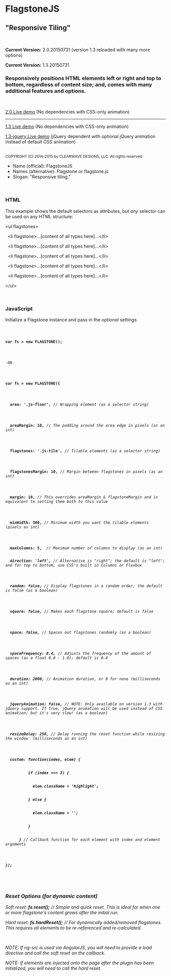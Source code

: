 <h1>FlagstoneJS</h1>
<h2>"Responsive Tiling"</h2>
<br/>
<p><strong>Current Version:</strong> 2.0.20150731 (version 1.3 reloaded with many more options)</p>
<p><strong>Current Version:</strong> 1.3.20150731</p>

<h3>Responsively positions HTML elements left or right and top to bottom, regardless of content size; and, comes with many additional features and options.</h3>
<br/>
<p><a href="http://codepen.io/clearwavedesigns/full/VLqZMg" target="_blank">2.0 Live demo</a> (No dependencies with CSS-only animation)</p>
<hr/>
<p><a href="http://codepen.io/clearwavedesigns/full/QbVLgQ" target="_blank">1.3 Live demo</a> (No dependencies with CSS-only animation)</p>
<p><a href="http://codepen.io/clearwavedesigns/full/gbOrvR" target="_blank">1.3-jquery Live demo</a> (jQuery dependent with optional jQuery animation instead of default CSS animation)</p>
<br/>
<small>COPYRIGHT (C) 2014-2015 by CLEARWAVE DESIGNS, LLC.  All rights reserved.</small>

<ul>
  <li>Name (official): FlagstoneJS</li>
  <li>Names (alternative): Flagstone or flagstone.js</li>
  <li>Slogan: "Responsive tiling."</li>
</ul>
<br/>
<article>
  <h3>HTML</h3>
  <p>This example shows the default selectors as attributes, but <em>any</em> selector can be used on any HTML structure:</p>
  <p>&lt;ul flagstones&gt;</p>
    <p>&#160;&#160;&lt;li flagstone&gt;...[content of all types here]...&lt;/li&gt;</p>
    <p>&#160;&#160;&lt;li flagstone&gt;...[content of all types here]...&lt;/li&gt;</p>
    <p>&#160;&#160;&lt;li flagstone&gt;...[content of all types here]...&lt;/li&gt;</p>
    <p>&#160;&#160;&lt;li flagstone&gt;...[content of all types here]...&lt;/li&gt;</p>
    <p>&#160;&#160;&lt;li flagstone&gt;...[content of all types here]...&lt;/li&gt;</p>
  <p>&lt;/ul&gt;</p>
</article>
<br/>
<article>
  <h3>JavaScript</h3>
  <p>Initialize a Flagstone instance and pass in the <em>optional</em> settings.</p>
  <code>
   <p><strong>var fs = new FLAGSTONE();</strong></p>
   <p>-OR-</p>
    <p><strong>var fs = new FLAGSTONE({</strong></p>
      <p><strong>&#160;&#160;area: '.js-floor',</strong> <em>// Wrapping element (as a selector string)</em></p>
      <p><strong>&#160;&#160;areaMargin: 10,</strong> <em>// The padding around the area edge in pixels (as an int)</em></p>
      <p><strong>&#160;&#160;flagstones: '.js-tile',</strong> <em>// Tilable elements (as a selector string)</em></p>
      <p><strong>&#160;&#160;flagstonesMargin: 10,</strong> <em>// Margin between flagstones in pixels (as an int)</em></p>
      <p><strong>&#160;&#160;margin: 10,</strong> <em>// This overrides areaMargin & flagstoneMargin and is equivalent to setting them both to this value</em></p>
      <p><strong>&#160;&#160;minWidth: 300,</strong> <em>// Minimum width you want the tilable elements (pixels as int)</em></p>
      <p><strong>&#160;&#160;maxColumns: 5,</strong> <em> // Maximum number of columns to display (as an int)
      <p><strong>&#160;&#160;direction: 'left',</strong> <em>// Alternative is "right"; the default is "left"; and for top to bottom, use CSS's built in Columns or Flexbox</em></p>
      <p><strong>&#160;&#160;random: false,</strong> <em>// Display flagstones in a random order; the default is false (as a boolean)</em></p>
      <p><strong>&#160;&#160;square: false,</strong> <em>// Makes each flagstone square; default is false</em></p>
      <p><strong>&#160;&#160;space: false,</strong> <em>// Spaces out flagstones randomly (as a boolean)</em></p>
      <p><strong>&#160;&#160;spaceFrequency: 0.4,</strong> <em>// Adjusts the frequency of the amount of spaces (as a float 0.0 - 1.0); default is 0.4</em></p>
      <p><strong>&#160;&#160;duration: 2000,</strong> <em>// Animation duration, or 0 for none (milliseconds as an int)</em></p>
      <p><strong>&#160;&#160;jqueryAnimation: false,</strong> <em>// NOTE: Only available on version 1.3 with jQuery support. If true, jQuery animation will be used instead of CSS animation; but it's very slow! (as a boolean)</em></p>
      <p><strong>&#160;&#160;resizeDelay: 250,</strong> <em>// Delay running the reset function while resizing the window  (milliseconds as an int)</em></p>
      <p><strong>&#160;&#160;custom: function(index, elem) {
        <br/>
        &#160;&#160;if (index === 3) {
        <br/>
        &#160;&#160;&#160;&#160;elem.className = 'highlight';
        <br/>
        &#160;&#160;} else {
        <br/>
        &#160;&#160;&#160;&#160;elem.className = '';
        <br/>
        &#160;&#160;}
        <br/>
      }</strong> <em>// Callback function for each element with index and element arguments</em></p>
    <p><strong>});</strong></p>
  </code>
</article>
<br/>
<article>
  <h3>Reset Options (for dynamic content)</h3>
  <p><em>Soft reset: <strong>fs.reset();</strong></em> // Simple and quick reset. This is ideal for when one or more flagstone's content grows after the initial run.</p>
  <p><em>Hard reset: <strong>fs.hardReset();</strong></em> // For dynamically added/removed flagstones. This requires all elements to be re-referenced and re-calculated.</p>
  <br/>
  <p>NOTE: If ng-src is used via AngularJS, you will need to provide a load directive and call the <em>soft reset</em> on the callback.</p>
  <p>NOTE: If elements are injected onto the page after the plugin has been initialized, you will need to call the <em>hard reset</em>.</p>
</article>
